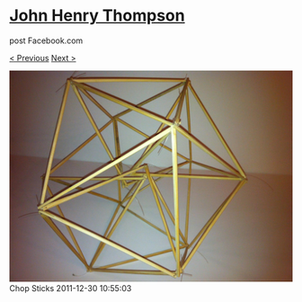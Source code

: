 # [John Henry Thompson](../README.md)
post Facebook.com

[< Previous](2011-12-30-5.md) [Next >](2011-12-30-7.md)

[![](../media/2011-12-30/Chop-Sticks-3.jpg)](../README.md)
Chop Sticks
2011-12-30 10:55:03